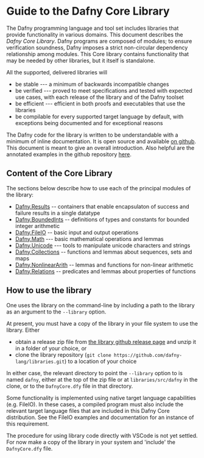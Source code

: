 
# Guide to the Dafny Core Library

The Dafny programming language and tool set includes
libraries that provide functionality in various domains. This document describes 
the _Dafny Core Library_. Dafny programs are composed of modules; to ensure
verification soundness, Dafny imposes a strict non-circular dependency relationship
among modules. This Core library contains functionality that may be needed
by other libraries, but it itself is standalone.

All the supported, delivered libraries will
- be stable --- a minimum of backwards incompatible changes
- be verified --- proved to meet specifications and tested with expected use cases,
with each release of the library and of the Dafny toolset
- be efficient --- efficient in both proofs and executables that use the libraries
- be compilable for every supported target language by default, with exceptions being documented and for exceptional reasons

The Dafny code for the library is written to be understandable with a minimum of inline documentation.
It is open source and available [on github](https://github.com/dafny-lang/libraries). 
This document is meant to give an overall introduction. Also helpful are the annotated examples
in the github repository [here](https://github.com/dafny-lang/libraries/tree/master/examples).

## Content of the Core Library

The sections below describe how to use each of the principal modules of the library:
- [Dafny.Results](Results) -- containers that enable encapsulaton of success and failure results in a single datatype
- [Dafny.BoundedInts](BoundedInts) -- definitions of types and constants for bounded integer arithmetic
- [Dafny.FileIO](FileIO/FileIO) -- basic input and output operations
- [Dafny.Math](Math) --- basic mathematical operations and lemmas
- [Dafny.Unicode](Unicode/Unicode) --- tools to manipulate unicode characters and strings
- [Dafny.Collections](Collections/Collections) -- functions and lemmas about sequences, sets and maps
- [Dafny.NonlinearArith](NonlinearArithmetic/NonlinearArithmetic) --  lemmas and functions for non-linear arithmetic
- [Dafny.Relations](Relations) -- predicates and lemmas about properties of functions


## How to use the library

One uses the library on the command-line by including a path to the library as an argument to the `--library` option.

At present, you must have a copy of the library in your file system to use the library. Either
- obtain a release zip file from [the library github release page](https://github.com/dafny-lang/libraries/releases) and unzip it in a folder of your choice, or
- clone the library repository (`git clone https://github.com/dafny-lang/libraries.git`) to a location of your choice

In either case, the relevant directory to point the `--library` option to is named `dafny`, either at the top of the zip file or at `libraries/src/dafny` in the clone, or to the `DafnyCore.dfy` file in that directory. 

Some functionality is implemented using native target language capabilities (e.g. FileIO). In these cases, a compiled program must also include the relevant target
language files that are included in this Dafny Core distribution. See the FileIO examples and documentation
for an instance of this requirement.

The procedure for using library code directly with VSCode is not yet settled. For now make a copy of the library in your system and  'include' the `DafnyCore.dfy` file.

